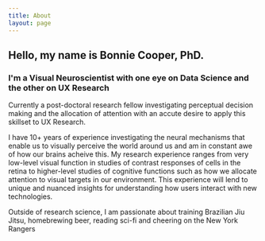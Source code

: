 ```yaml
---
title: About
layout: page
---
```


## Hello, my name is Bonnie Cooper, PhD.
### I'm a Visual Neuroscientist with one eye on Data Science and the other on UX Research

Currently a post-doctoral research fellow investigating perceptual decision making and the allocation of attention with an accute desire to apply this skillset to UX Research.  

I have 10+ years of experience investigating the neural mechanisms that enable us to visually perceive the world around us and am in constant awe of how our brains acheive this. My research experience ranges from very low-level visual function in studies of contrast responses of cells in the retina to higher-level studies of cognitive functions such as how we allocate attention to visual targets in our environment. This experience will lend to unique and nuanced insights for understanding how users interact with new technologies.  

Outside of research science, I am passionate about training Brazilian Jiu Jitsu, homebrewing beer, reading sci-fi and cheering on the New York Rangers
